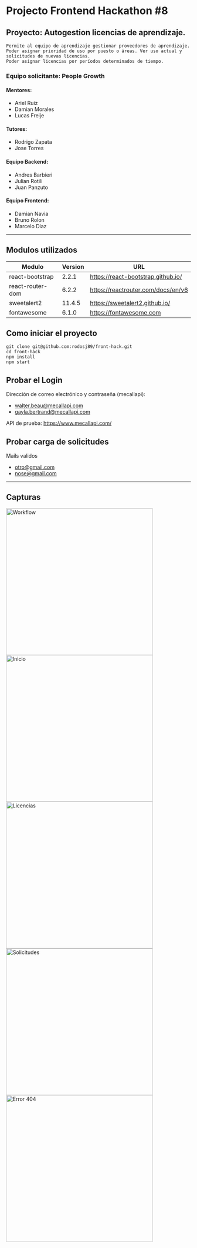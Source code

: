 # Projecto Frontend Hackathon #8

## Proyecto: Autogestion licencias de aprendizaje.

```
Permite al equipo de aprendizaje gestionar proveedores de aprendizaje. 
Poder asignar prioridad de uso por puesto o áreas. Ver uso actual y solicitudes de nuevas licencias. 
Poder asignar licencias por períodos determinados de tiempo. 
```

### **Equipo solicitante**: People Growth

#### **Mentores**:
* Ariel Ruiz
* Damian Morales
* Lucas Freije

#### **Tutores**:
* Rodrigo Zapata
* Jose Torres

#### **Equipo Backend**:
* Andres Barbieri 
* Julian Rotili 
* Juan Panzuto

#### **Equipo Frontend**:
* Damian Navia 
* Bruno Rolon 
* Marcelo Diaz 

---

## Modulos utilizados

| Modulo | Version | URL |
| ----------- | ----------- | ----------- |
| react-bootstrap | 2.2.1 | https://react-bootstrap.github.io/ |
| react-router-dom | 6.2.2 | https://reactrouter.com/docs/en/v6 |
| sweetalert2 | 11.4.5 | https://sweetalert2.github.io/ |
| fontawesome | 6.1.0 | https://fontawesome.com |


## Como iniciar el proyecto

```
git clone git@github.com:rodosj89/front-hack.git
cd front-hack
npm install
npm start
```

## Probar el Login

Dirección de correo electrónico y contraseña (mecallapi):
- walter.beau@mecallapi.com
- gayla.bertrand@mecallapi.com

API de prueba: https://www.mecallapi.com/

## Probar carga de solicitudes

Mails validos
- otro@gmail.com
- nose@gmail.com


---
## Capturas

<img alt="Workflow" width="400" src="https://raw.githubusercontent.com/rodosj89/front-hack/main/src/assets/img/flujo.png" />

<img alt="Inicio" width="400" src="https://raw.githubusercontent.com/rodosj89/front-hack/main/src/assets/img/hackaton8_inicio.png" />
<img alt="Licencias" width="400" src="https://raw.githubusercontent.com/rodosj89/front-hack/main/src/assets/img/licencias.png" />
<img alt="Solicitudes" width="400" src="https://raw.githubusercontent.com/rodosj89/front-hack/main/src/assets/img/solicitudes.png" />
<img alt="Error 404" width="400" src="https://raw.githubusercontent.com/rodosj89/front-hack/main/src/assets/img/404.png" />
